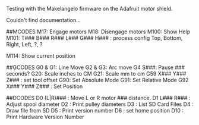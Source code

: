 Testing with the Makelangelo firmware on the Adafruit motor shield.

Couldn't find documentation...

##MCODES
M17: Engage motors
M18: Disengage motors
M100: Show Help
M101: T### B### R### L### G### H### : process config
Top, Bottom, Right, Left, ?, ?

M114: Show current position

##GCODES
G0 & G1: Line Move
G2 & G3: Arc move
G4 S###: Pause ### seconds?
G20: Scale inches to CM
G21: Scale mm to cm
G59 X### Y### Z### : set tool offset
G90: Set Absolute Mode
G91: Set Relative Mode
G92 X### Y### Z### : Set Position

##DCODES
D0 (L|R)### : Move L or R motor ### distance.
D1 L### R### : Adjust spool diameter
D2 : Print pulley diameters
D3 : List SD Card Files
D4 <filename> : Draw file from SD
D5 : Print version number
D6 : set home position
D10 : Print Hardware Version Number

